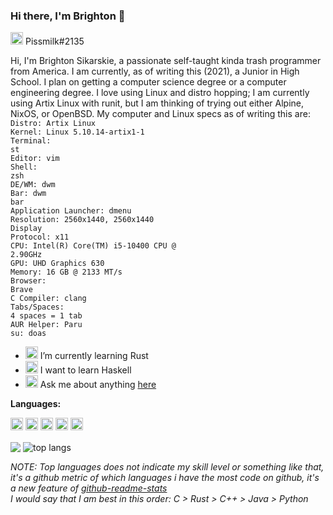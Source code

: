 ### Hi there, I'm Brighton 👋

<code><img alt="Brighton's Discord" height="20" width="20" src="https://raw.githubusercontent.com/pissmilk/pissmilk/main/icons/discord-round.svg"/></code> Pissmilk#2135
<br/>

Hi, I'm Brighton Sikarskie, a passionate self-taught kinda trash programmer from America.
I am currently, as of writing this (2021), a Junior in High School. I plan on getting a computer science degree or a computer engineering degree.
I love using Linux and distro hopping; I am currently using Artix Linux with runit, but I am thinking of trying out either Alpine, NixOS, or OpenBSD.
My computer and Linux specs as of writing this are:<br/>
<code>Distro: Artix Linux</code><br/>
<code>Kernel: Linux 5.10.14-artix1-1</code><br/>
<code>Terminal: st</code><br/>
<code>Editor: vim</code><br/>
<code>Shell: zsh</code><br/>
<code>DE/WM: dwm</code><br/>
<code>Bar: dwm bar</code><br/>
<code>Application Launcher: dmenu</code><br/>
<code>Resolution: 2560x1440, 2560x1440</code><br/>
<code>Display Protocol: x11</code><br/>
<code>CPU: Intel(R) Core(TM) i5-10400 CPU @ 2.90GHz</code><br/>
<code>GPU: UHD Graphics 630</code><br/>
<code>Memory: 16 GB @ 2133 MT/s</code><br/>
<code>Browser: Brave</code><br/>
<code>C Compiler: clang</code><br/>
<code>Tabs/Spaces: 4 spaces = 1 tab</code><br/>
<code>AUR Helper: Paru</code><br/>
<code>su: doas</code><br/>

- <code><img alt="rust icon" height="20" width="20" src="https://raw.githubusercontent.com/pissmilk/pissmilk/main/icons/rust.svg"/></code> I’m currently learning Rust
- <code><img alt="Haskell icon" height="20" width="20" src="https://raw.githubusercontent.com/pissmilk/pissmilk/main/icons/Haskell.svg"/></code> I want to learn Haskell
- <code><img alt="message icon" height="20" width="20" src="https://raw.githubusercontent.com/pissmilk/pissmilk/main/icons/message.png"/></code> Ask me about anything [here](https://github.com/pissmilk/pissmilk/issues)

**Languages:**  

<code><img alt="c icon" height="20" width="20" src="https://raw.githubusercontent.com/pissmilk/pissmilk/main/icons/c.svg"></code>
<code><img alt="rust icon" height="20" width="20" src="https://raw.githubusercontent.com/pissmilk/pissmilk/main/icons/rust.svg"></code>
<code><img alt="cpp icon" height="20" width="20" src="https://raw.githubusercontent.com/pissmilk/pissmilk/main/icons/cpp.svg"></code>
<code><img alt="java icon" height="20" width="20" src="https://raw.githubusercontent.com/pissmilk/pissmilk/main/icons/java.svg"></code>
<code><img alt="python icon" height="20" width="20" src="https://raw.githubusercontent.com/pissmilk/pissmilk/main/icons/python.svg"></code>

<a><img align="center" src="https://github-readme-stats.vercel.app/api?username=pissmilk&show_icons=true&theme=dark"/></a>
<a><img align="center" alt="top langs" src="https://github-readme-stats.vercel.app/api/top-langs/?username=pissmilk&layout=compact&langs_count=8&theme=dark"/></a>

*NOTE: Top languages does not indicate my skill level or something like that, it's a github metric of which languages i have the most code on github, it's a new feature of [github-readme-stats](https://github.com/anuraghazra/github-readme-stats)<br/>I would say that I am best in this order: C > Rust > C++ > Java > Python*
